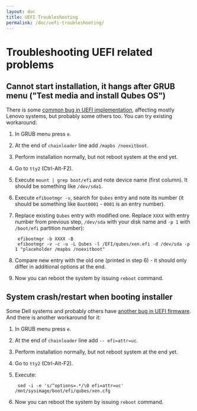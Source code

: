 ```yaml
---
layout: doc
title: UEFI Troubleshooting
permalink: /doc/uefi-troubleshooting/
---
```


Troubleshooting UEFI related problems
========================================



Cannot start installation, it hangs after GRUB menu ("Test media and install Qubes OS")
---------------------

There is some [common bug in UEFI implementation](http://xen.markmail.org/message/f6lx2ab4o2fch35r), affecting mostly Lenovo systems, but probably some others too. You can try existing workaround:

1. In GRUB menu press `e`.
2. At the end of `chainloader` line add `/mapbs /noexitboot`.
3. Perform installation normally, but not reboot system at the end yet.
4. Go to `tty2` (Ctrl-Alt-F2).
5. Execute `mount | grep boot/efi` and note device name (first column). It should be something like `/dev/sda1`.
6. Execute `efibootmgr -v`, search for `Qubes` entry and note its number (it should be something like `Boot0001` - `0001` is an entry number).
7. Replace existing `Qubes` entry with modified one. Replace `XXXX` with entry number from previous step, `/dev/sda` with your disk name and `-p 1` with `/boot/efi` partition number):

        efibootmgr -b XXXX -B
        efibootmgr -v -c -u -L Qubes -l /EFI/qubes/xen.efi -d /dev/sda -p 1 "placeholder /mapbs /noexitboot"

8. Compare new entry with the old one (printed in step 6) - it should only differ in additional options at the end.
9. Now you can reboot the system by issuing `reboot` command.


System crash/restart when booting installer
-------------------------------------------

Some Dell systems and probably others have [another bug in UEFI firmware](http://markmail.org/message/amw5336otwhdxi76). And there is another workaround for it:


1. In GRUB menu press `e`.
2. At the end of `chainloader` line add `-- efi=attr=uc`.
3. Perform installation normally, but not reboot system at the end yet.
4. Go to `tty2` (Ctrl-Alt-F2).
5. Execute:

        sed -i -e 's/^options=.*/\0 efi=attr=uc' /mnt/sysimage/boot/efi/qubes/xen.cfg

6. Now you can reboot the system by issuing `reboot` command.
